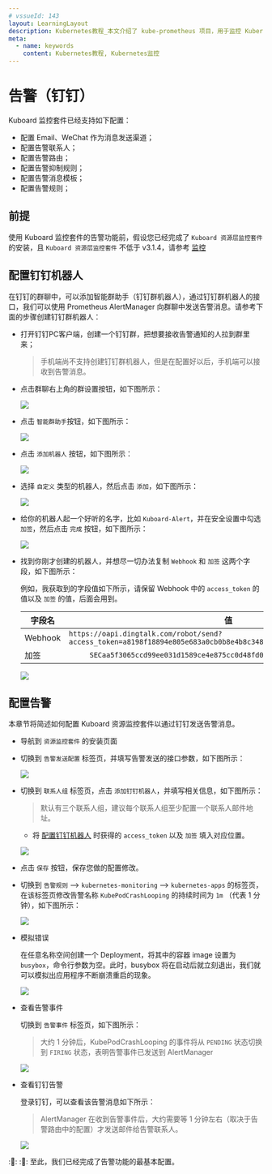 ```yaml
---
# vssueId: 143
layout: LearningLayout
description: Kubernetes教程_本文介绍了 kube-prometheus 项目，用于监控 Kubernetes 集群。
meta:
  - name: keywords
    content: Kubernetes教程, Kubernetes监控
---
```


# 告警（钉钉）

Kuboard 监控套件已经支持如下配置：
* 配置 Email、WeChat 作为消息发送渠道；
* 配置告警联系人；
* 配置告警路由；
* 配置告警抑制规则；
* 配置告警消息模板；
* 配置告警规则；

## 前提

使用 Kuboard 监控套件的告警功能前，假设您已经完成了 `Kuboard 资源层监控套件` 的安装，且 `Kuboard 资源层监控套件` 不低于 v3.1.4，请参考 [监控](./monitor.html)

## 配置钉钉机器人

在钉钉的群聊中，可以添加智能群助手（钉钉群机器人），通过钉钉群机器人的接口，我们可以使用 Prometheus AlertManager 向群聊中发送告警消息。请参考下面的步骤创建钉钉群机器人：

* 打开钉钉PC客户端，创建一个钉钉群，把想要接收告警通知的人拉到群里来；
  > 手机端尚不支持创建钉钉群机器人，但是在配置好以后，手机端可以接收到告警消息。
* 点击群聊右上角的群设置按钮，如下图所示：
  
  <p>
    <img src="./alert-dingtalk/dingtalk-01.png" style="max-width: 350px;"/>
  </p>

* 点击 `智能群助手`按钮，如下图所示：

  <p>
    <img src="./alert-dingtalk/dingtalk-02.png" style="max-width: 350px;"/>
  </p>

* 点击 `添加机器人` 按钮，如下图所示：

  <p>
    <img src="./alert-dingtalk/dingtalk-03.png" style="max-width: 350px;"/>
  </p>

* 选择 `自定义` 类型的机器人，然后点击 `添加`，如下图所示：

  <p>
    <img src="./alert-dingtalk/dingtalk-04.png" style="max-width: 350px;"/>
  </p>

* 给你的机器人起一个好听的名字，比如 `Kuboard-Alert`，并在安全设置中勾选 `加签`，然后点击 `完成` 按钮，如下图所示：

  <p>
    <img src="./alert-dingtalk/dingtalk-05.png" style="max-width: 350px;"/>
  </p>

* 找到你刚才创建的机器人，并想尽一切办法复制 `Webhook` 和 `加签` 这两个字段，如下图所示：

  例如，我获取到的字段值如下所示，请保留 Webhook 中的 `access_token` 的值以及 `加签` 的值，后面会用到。

  | 字段名                                                   | 值             |
  | ---------- | :---------------------------------------------------------------: |
  | Webhook    | <div style="text-align: left;">`https://oapi.dingtalk.com/robot/send?access_token=a8198f18894e805e683a0cb0b8e4b8c34854518770be2dbc485fe04dd02c5d4c`</div> |
  | 加签       |  `SECaa5f3065ccd99ee031d1589ce4e875cc0d48fd00b9152188bf5c3fb8f47aad46`   |

  <p>
    <img src="./alert-dingtalk/dingtalk-06.png" style="max-width: 350px;"/>
  </p>


## 配置告警

本章节将简述如何配置 Kuboard 资源监控套件以通过钉钉发送告警消息。

* 导航到 `资源监控套件` 的安装页面
* 切换到 `告警发送配置` 标签页，并填写告警发送的接口参数，如下图所示：

  <p>
    <img src="./alert-dingtalk/alert-01.png" style="max-width: 800px;"/>
  </p>

* 切换到 `联系人组` 标签页，点击 `添加钉钉机器人`，并填写相关信息，如下图所示：

  > 默认有三个联系人组，建议每个联系人组至少配置一个联系人邮件地址。

  * 将 [配置钉钉机器人](#配置钉钉机器人) 时获得的 `access_token` 以及 `加签` 填入对应位置。

  <p>
    <img src="./alert-dingtalk/alert-02.png" style="max-width: 800px;"/>
  </p>

* 点击 `保存` 按钮，保存您做的配置修改。

* 切换到 `告警规则` --> `kubernetes-monitoring` --> `kubernetes-apps` 的标签页，在该标签页修改告警名称 `KubePodCrashLooping` 的持续时间为 `1m` （代表 1 分钟），如下图所示：

  <p>
    <img src="./alert-dingtalk/alert-03.png" style="max-width: 800px;"/>
  </p>

* 模拟错误
  
  在任意名称空间创建一个 Deployment，将其中的容器 image 设置为 `busybox`，命令行参数为空。此时，busybox 将在启动后就立刻退出，我们就可以模拟出应用程序不断崩溃重启的现象。

  <p>
    <img src="./alert-dingtalk/alert-04.png" style="max-width: 800px;"/>
  </p>

* 查看告警事件

  切换到 `告警事件` 标签页，如下图所示：

  > 大约 1 分钟后，KubePodCrashLooping 的事件将从 `PENDING` 状态切换到 `FIRING` 状态，表明告警事件已发送到 AlertManager

  <p>
    <img src="./alert-dingtalk/alert-05.png" style="max-width: 800px;"/>
  </p>

* 查看钉钉告警

  登录钉钉，可以查看该告警消息如下所示：

  > AlertManager 在收到告警事件后，大约需要等 1 分钟左右（取决于告警路由中的配置）才发送邮件给告警联系人。

  <p>
    <img src="./alert-dingtalk/alert-06.jpg" style="max-width: 240px;"/>
  </p>

::tada:: ::tada:: 至此，我们已经完成了告警功能的最基本配置。
